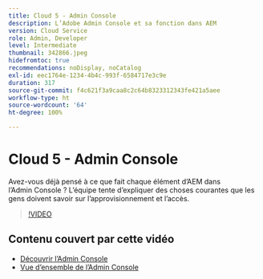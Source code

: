```yaml
---
title: Cloud 5 - Admin Console
description: L’Adobe Admin Console et sa fonction dans AEM
version: Cloud Service
role: Admin, Developer
level: Intermediate
thumbnail: 342866.jpeg
hidefromtoc: true
recommendations: noDisplay, noCatalog
exl-id: eec1764e-1234-4b4c-993f-6584717e3c9e
duration: 317
source-git-commit: f4c621f3a9caa8c2c64b8323312343fe421a5aee
workflow-type: ht
source-wordcount: '64'
ht-degree: 100%

---
```


# Cloud 5 - Admin Console

Avez-vous déjà pensé à ce que fait chaque élément d’AEM dans l’Admin Console ? L’équipe tente d’expliquer des choses courantes que les gens doivent savoir sur l’approvisionnement et l’accès.

>[!VIDEO](https://video.tv.adobe.com/v/342866?quality=12&learn=on)

## Contenu couvert par cette vidéo

+ [Découvrir l’Admin Console](https://experienceleague.adobe.com/docs/experience-manager-cloud-service/content/onboarding/onboarding-concepts/admin-console.html?lang=fr)
+ [Vue d’ensemble de l’Admin Console](https://helpx.adobe.com/fr/enterprise/using/admin-console.html)
